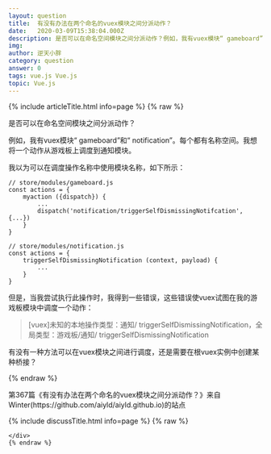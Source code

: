 ```yaml
---
layout: question
title:  有没有办法在两个命名的vuex模块之间分派动作？
date:   2020-03-09T15:38:04.000Z
description: 是否可以在命名空间模块之间分派动作？例如，我有vuex模块“ gameboard”和“ notification”。每个都有名称空间。我想将一个动作从...
img: 
author: 逆天小胖
category: question
answer: 0
tags: vue.js Vue.js
topic: Vue.js
---
```

<div class="article-root">
  <div class="article">
    {% include articleTitle.html info=page %}
    {% raw %}
    <div class="article-content"><p><font style="vertical-align: inherit;"><font style="vertical-align: inherit;">是否可以在命名空间模块之间分派动作？</font></font></p>

<p><font style="vertical-align: inherit;"><font style="vertical-align: inherit;">例如，我有vuex模块“ gameboard”和“ notification”。</font><font style="vertical-align: inherit;">每个都有名称空间。</font><font style="vertical-align: inherit;">我想将一个动作从游戏板上调度到通知模块。</font></font></p>

<p><font style="vertical-align: inherit;"><font style="vertical-align: inherit;">我以为可以在调度操作名称中使用模块名称，如下所示：</font></font></p>

<pre><code>// store/modules/gameboard.js<font></font>
const actions = {<font></font>
    myaction ({dispatch}) {<font></font>
        ...<font></font>
        dispatch('notification/triggerSelfDismissingNotifcation', {...})<font></font>
    }<font></font>
}<font></font>
<font></font>
// store/modules/notification.js<font></font>
const actions = {<font></font>
    triggerSelfDismissingNotification (context, payload) {<font></font>
        ...<font></font>
    }<font></font>
}<font></font>
</code></pre>

<p><font style="vertical-align: inherit;"><font style="vertical-align: inherit;">但是，当我尝试执行此操作时，我得到一些错误，这些错误使vuex试图在我的游戏板模块中调度一个动作：</font></font></p>

<blockquote>
  <p><font style="vertical-align: inherit;"><font style="vertical-align: inherit;">[vuex]未知的本地操作类型：通知/ triggerSelfDismissingNotification，全局类型：游戏板/通知/ triggerSelfDismissingNotification</font></font></p>
</blockquote>

<p><font style="vertical-align: inherit;"><font style="vertical-align: inherit;">有没有一种方法可以在vuex模块之间进行调度，还是需要在根vuex实例中创建某种桥接？</font></font></p></div>
    {% endraw %}
  </div>
  <p class="winter_mark">第367篇《有没有办法在两个命名的vuex模块之间分派动作？》来自Winter(https://github.com/aiyld/aiyld.github.io)的站点</p>
  <div class="discuss-wrapper">
    {% include discussTitle.html info=page %}
    {% raw %}
    <div class="discuss-list">
    
    </div>
    {% endraw %}
  </div>
<div>
